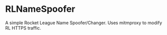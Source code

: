 # RLNameSpoofer
A simple Rocket League Name Spoofer/Changer. Uses mitmproxy to modify RL HTTPS traffic.
